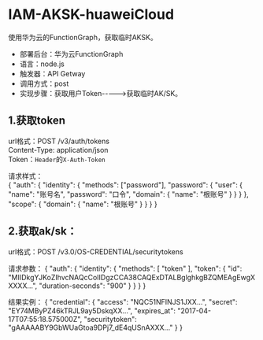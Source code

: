 # IAM-AKSK-huaweiCloud
使用华为云的FunctionGraph，获取临时AKSK。

* 部署后台：华为云FunctionGraph  
* 语言：node.js  
* 触发器：API Getway  
* 调用方式：post  
* 实现步骤：获取用户Token----->获取临时AK/SK。  

## 1.获取token
  url格式：POST  /v3/auth/tokens    
  Content-Type: application/json   
  Token：`Header`的`X-Auth-Token`
  
  请求样式：  
  {
  "auth": {
    "identity": {
      "methods": ["password"],
      "password": {
        "user": {
          "name": "账号名",
          "password": "口令",
          "domain": {
            "name": "根账号"
          }
        }
      }
    },
    "scope": {
      "domain": {
        "name": "根账号"
      }
    }
  }
}



## 2.获取ak/sk：
  url格式：POST  /v3.0/OS-CREDENTIAL/securitytokens  
  
  请求参数：
  {
    "auth": {
        "identity": {
            "methods": [
                "token"
            ],
            "token": {
                "id": "MIIDkgYJKoZIhvcNAQcCoIIDgzCCA38CAQExDTALBglghkgBZQMEAgEwgXXXXX...",
                "duration-seconds": "900"
            }
        }
    }
}
  
结果实例：
{
  "credential": {
    "access": "NQC51NFINJS1JXX...",
    "secret": "EY74MByPZ46kTRJL9ay5DskqXX...",
    "expires_at": "2017-04-17T07:55:18.575000Z",
    "securitytoken": "gAAAAABY9GbWUaGtoa9DPj7_dE4qUSnAXXX..."
  }
}
